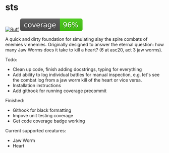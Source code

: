 # sts
[![Ruff](https://img.shields.io/endpoint?url=https://raw.githubusercontent.com/charliermarsh/ruff/main/assets/badge/v2.json)](https://github.com/astral-sh/ruff)
![Coverage](https://raw.githubusercontent.com/zacmccul/sts/main/assets/coverage.svg)

A quick and dirty foundation for simulating slay the spire combats of enemies v enemies. Originally designed to answer the eternal question: how many Jaw Worms does it take to kill a heart? (6 at asc20, act 3 jaw worms).

Todo:
* Clean up code, finish adding docstrings, typing for everything
* Add ability to log individual battles for manual inspection, e.g. let's see the combat log from a jaw worm kill of the heart or vice versa.
* Installation instructions
* Add githook for running coverage precommit

Finished:
* Githook for black formatting
* Impove unit testing coverage
* Get code coverage badge working


Current supported creatures:
* Jaw Worm
* Heart
